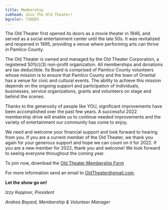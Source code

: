 ```yaml
---
title: Membership
subhead: Join The Old Theater!
bgcolor: 738EB3
---
```

         
The Old Theater first opened its doors as a movie theater in
1946, and served as a social entertainment center until the late
50s. It was revitalized and reopened in 1995, providing a venue
where performing arts can thrive in Pamlico County.       
          
The Old Theater is owned and managed by the Old Theater Corporation,
a registered 501(c)(3) non-profit organization. All memberships and
donations are tax deductible. Its Board is comprised of Pamlico
County volunteers whose mission is to ensure that Pamlico County and
the town of Oriental has a venue for civic and cultural events. The
ability to achieve this mission depends on the ongoing support and
participation of individuals, businesses, service organizations,
grants and volunteers on stage and behind the scenes.        
          
Thanks to the generosity of people like YOU, significant
improvements have been accomplished over the past few years. A
successful 2022 membership drive will enable us to continue needed
improvements and the variety of entertainment our community has come
to enjoy.
                  
We need and welcome your financial support and look forward to
hearing from you. If you are a current member of the Old Theater, we
thank you again for your generous support and hope we can count on
it for 2022. If you are a new member for 2022, thank you and
welcome! We look forward to seeing everyone throughout the coming
year.

To join now, download the <a href ="/pdf/2022_membership_form.pdf" >Old Theater Membership Form</a>

For more information send an email to
<a href="mailto:OldTheater@gmail.com">OldTheater@gmail.com</a>. 

**Let the show go on!**
        
_Izzy Keppner, President_
             
_Andrea Bayard, Membership & Volunteer Manager_
          
